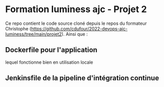 # Formation luminess ajc - Projet 2
Ce repo contient le code source cloné depuis le repos du formateur Christophe (https://github.com/cdufour/2022-devops-ajc-luminess/tree/main/projet2).
Ainsi que :

## Dockerfile pour l'application
lequel fonctionne bien en utilisation locale

## Jenkinsfile de la pipeline d'intégration continue

